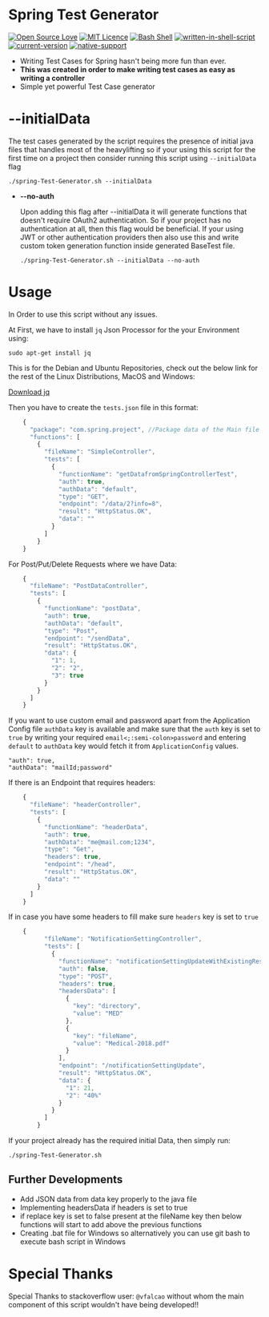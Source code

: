 # Spring Test Generator

[![Open Source Love](https://badges.frapsoft.com/os/v1/open-source.svg?v=103)](https://github.com/ellerbrock/open-source-badges/) [![MIT Licence](https://badges.frapsoft.com/os/mit/mit.svg?v=103)](https://opensource.org/licenses/mit-license.php) [![Bash Shell](https://badges.frapsoft.com/bash/v1/bash.png?v=103)](https://github.com/ellerbrock/open-source-badges/) [![written-in-shell-script](https://img.shields.io/badge/</>-Shell%20Script-<COLOR>.svg)](https://shields.io/) [![current-version](https://img.shields.io/badge/version-1.0.7-blue.svg)](https://shields.io/) [![native-support](https://img.shields.io/badge/native--support-Linux%20%7C%20MacOS-lightgrey.svg)](https://shields.io/)

- Writing Test Cases for Spring hasn't being more fun than ever.
- **This was created in order to make writing test cases as easy as writing a controller**
- Simple yet powerful Test Case generator

# --initialData

The test cases generated by the script requires the presence of initial java files that handles most of the heavylifting so if your using this script for the first time on a project then consider running this script using `--initialData` flag

    ./spring-Test-Generator.sh --initialData

- **--no-auth**

  Upon adding this flag after --initialData it will generate functions that doesn't require OAuth2 authentication. So if your project has no authentication at all, then this flag would be beneficial. If your using JWT or other authentication providers then also use this and write custom token generation function inside generated BaseTest file.

      ./spring-Test-Generator.sh --initialData --no-auth

# Usage

In Order to use this script without any issues.

At First, we have to install `jq` Json Processor for the your Environment using:

    sudo apt-get install jq

This is for the Debian and Ubuntu Repositories, check out the below link for the rest of the Linux Distributions, MacOS and Windows:

[Download jq](https://stedolan.github.io/jq/download/)

Then you have to create the `tests.json` file in this format:

```javascript
    {
      "package": "com.spring.project", //Package data of the Main file inside Test Directory
      "functions": [
        {
          "fileName": "SimpleController",
          "tests": [
            {
              "functionName": "getDatafromSpringControllerTest",
              "auth": true,
              "authData": "default",
              "type": "GET",
              "endpoint": "/data/2?info=8",
              "result": "HttpStatus.OK",
              "data": ""
            }
          ]
        }
    }
```

For Post/Put/Delete Requests where we have Data:

```javascript
    {
      "fileName": "PostDataController",
      "tests": [
        {
          "functionName": "postData",
          "auth": true,
          "authData": "default",
          "type": "Post",
          "endpoint": "/sendData",
          "result": "HttpStatus.OK",
          "data": {
            "1": 1,
            "2": "2",
            "3": true
          }
        }
      ]
    }
```

If you want to use custom email and password apart from the Application Config file `authData` key is available and make sure that the `auth` key is set to `true` by writing your required `email<;:semi-colon>password` and entering `default` to `authData` key would fetch it from `ApplicationConfig` values.

    "auth": true,
    "authData": "mailId;password"

If there is an Endpoint that requires headers:

```javascript
    {
      "fileName": "headerController",
      "tests": [
        {
          "functionName": "headerData",
          "auth": true,
          "authData": "me@mail.com;1234",
          "type": "Get",
          "headers": true,
          "endpoint": "/head",
          "result": "HttpStatus.OK",
          "data": ""
        }
      ]
    }
```

If in case you have some headers to fill make sure `headers` key is set to `true`

```javascript
    {
          "fileName": "NotificationSettingController",
          "tests": [
            {
              "functionName": "notificationSettingUpdateWithExistingResource",
              "auth": false,
              "type": "POST",
              "headers": true,
              "headersData": [
                {
                  "key": "directory",
                  "value": "MED"
                },
                {
                  "key": "fileName",
                  "value": "Medical-2018.pdf"
                }
              ],
              "endpoint": "/notificationSettingUpdate",
              "result": "HttpStatus.OK",
              "data": {
                "1": 21,
                "2": "40%"
              }
            }
          ]
        }
```

If your project already has the required initial Data, then simply run:

    ./spring-Test-Generator.sh

## Further Developments

- Add JSON data from data key properly to the java file
- Implementing headersData if headers is set to true
- if replace key is set to false present at the fileName key then below functions will start to add above the previous functions
- Creating .bat file for Windows so alternatively you can use git bash to execute bash script in Windows

# Special Thanks

Special Thanks to stackoverflow user: `@vfalcao` without whom the main component of this script wouldn't have being developed!!

